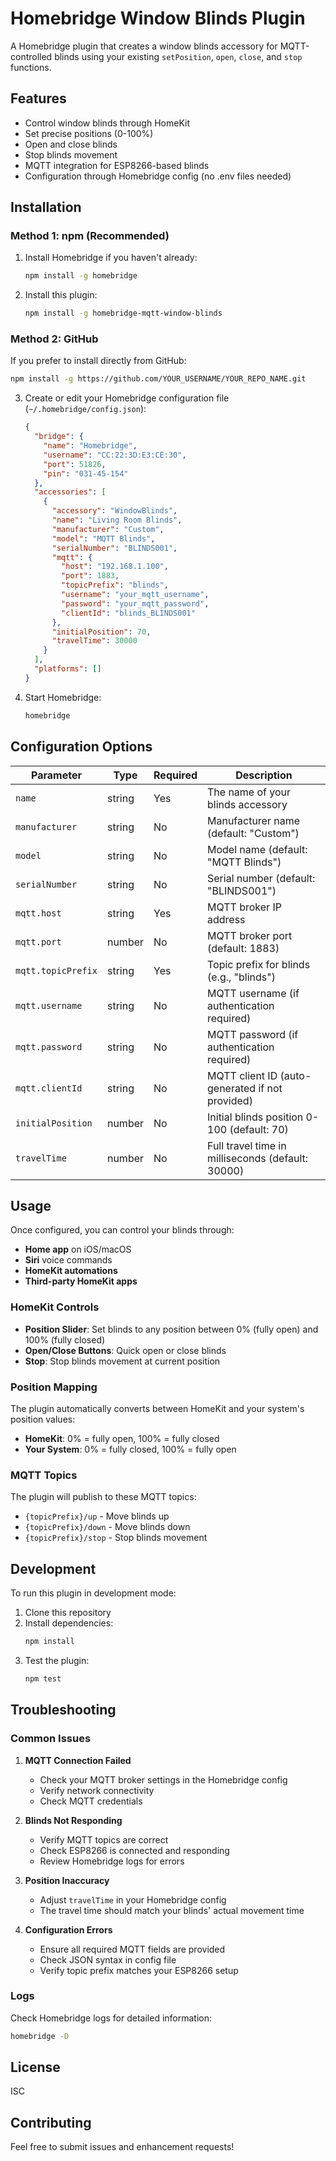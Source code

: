 # Homebridge Window Blinds Plugin

A Homebridge plugin that creates a window blinds accessory for MQTT-controlled blinds using your existing `setPosition`, `open`, `close`, and `stop` functions.

## Features

- Control window blinds through HomeKit
- Set precise positions (0-100%)
- Open and close blinds
- Stop blinds movement
- MQTT integration for ESP8266-based blinds
- Configuration through Homebridge config (no .env files needed)

## Installation

### Method 1: npm (Recommended)

1. Install Homebridge if you haven't already:
   ```bash
   npm install -g homebridge
   ```

2. Install this plugin:
   ```bash
   npm install -g homebridge-mqtt-window-blinds
   ```

### Method 2: GitHub

If you prefer to install directly from GitHub:
   ```bash
   npm install -g https://github.com/YOUR_USERNAME/YOUR_REPO_NAME.git
   ```

3. Create or edit your Homebridge configuration file (`~/.homebridge/config.json`):
   ```json
   {
     "bridge": {
       "name": "Homebridge",
       "username": "CC:22:3D:E3:CE:30",
       "port": 51826,
       "pin": "031-45-154"
     },
     "accessories": [
       {
         "accessory": "WindowBlinds",
         "name": "Living Room Blinds",
         "manufacturer": "Custom",
         "model": "MQTT Blinds",
         "serialNumber": "BLINDS001",
         "mqtt": {
           "host": "192.168.1.100",
           "port": 1883,
           "topicPrefix": "blinds",
           "username": "your_mqtt_username",
           "password": "your_mqtt_password",
           "clientId": "blinds_BLINDS001"
         },
         "initialPosition": 70,
         "travelTime": 30000
       }
     ],
     "platforms": []
   }
   ```

4. Start Homebridge:
   ```bash
   homebridge
   ```

## Configuration Options

| Parameter | Type | Required | Description |
|-----------|------|----------|-------------|
| `name` | string | Yes | The name of your blinds accessory |
| `manufacturer` | string | No | Manufacturer name (default: "Custom") |
| `model` | string | No | Model name (default: "MQTT Blinds") |
| `serialNumber` | string | No | Serial number (default: "BLINDS001") |
| `mqtt.host` | string | Yes | MQTT broker IP address |
| `mqtt.port` | number | No | MQTT broker port (default: 1883) |
| `mqtt.topicPrefix` | string | Yes | Topic prefix for blinds (e.g., "blinds") |
| `mqtt.username` | string | No | MQTT username (if authentication required) |
| `mqtt.password` | string | No | MQTT password (if authentication required) |
| `mqtt.clientId` | string | No | MQTT client ID (auto-generated if not provided) |
| `initialPosition` | number | No | Initial blinds position 0-100 (default: 70) |
| `travelTime` | number | No | Full travel time in milliseconds (default: 30000) |

## Usage

Once configured, you can control your blinds through:

- **Home app** on iOS/macOS
- **Siri** voice commands
- **HomeKit automations**
- **Third-party HomeKit apps**

### HomeKit Controls

- **Position Slider**: Set blinds to any position between 0% (fully open) and 100% (fully closed)
- **Open/Close Buttons**: Quick open or close blinds
- **Stop**: Stop blinds movement at current position

### Position Mapping

The plugin automatically converts between HomeKit and your system's position values:

- **HomeKit**: 0% = fully open, 100% = fully closed
- **Your System**: 0% = fully closed, 100% = fully open

### MQTT Topics

The plugin will publish to these MQTT topics:
- `{topicPrefix}/up` - Move blinds up
- `{topicPrefix}/down` - Move blinds down
- `{topicPrefix}/stop` - Stop blinds movement

## Development

To run this plugin in development mode:

1. Clone this repository
2. Install dependencies:
   ```bash
   npm install
   ```
3. Test the plugin:
   ```bash
   npm test
   ```

## Troubleshooting

### Common Issues

1. **MQTT Connection Failed**
   - Check your MQTT broker settings in the Homebridge config
   - Verify network connectivity
   - Check MQTT credentials

2. **Blinds Not Responding**
   - Verify MQTT topics are correct
   - Check ESP8266 is connected and responding
   - Review Homebridge logs for errors

3. **Position Inaccuracy**
   - Adjust `travelTime` in your Homebridge config
   - The travel time should match your blinds' actual movement time

4. **Configuration Errors**
   - Ensure all required MQTT fields are provided
   - Check JSON syntax in config file
   - Verify topic prefix matches your ESP8266 setup

### Logs

Check Homebridge logs for detailed information:
```bash
homebridge -D
```

## License

ISC

## Contributing

Feel free to submit issues and enhancement requests! 